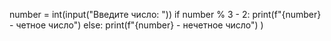 number = int(input("Введите число: "))
if number % 3 - 2:
  print(f"{number} - четное число")
else:
  print(f"{number} - нечетное число")
)
